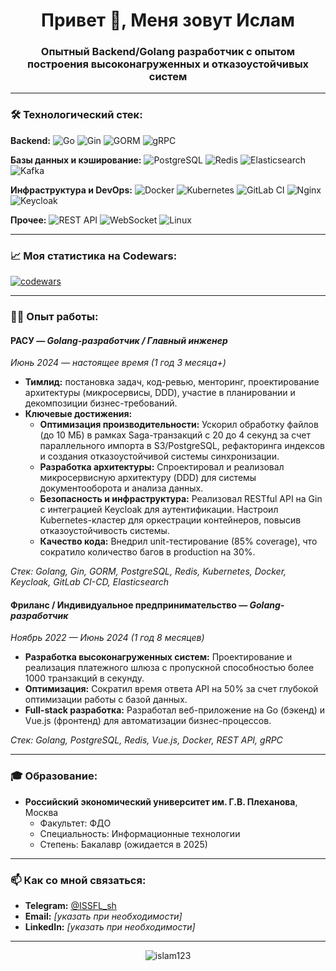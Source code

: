 
<h1 align="center">Привет 👋, Меня зовут Ислам</h1>
<h3 align="center">Опытный Backend/Golang разработчик с опытом построения высоконагруженных и отказоустойчивых систем</h3>

---

### 🛠️ Технологический стек:

**Backend:**
![Go](https://img.shields.io/badge/Go-00ADD8?style=for-the-badge&logo=go&logoColor=white)
![Gin](https://img.shields.io/badge/Gin-0099E1?style=for-the-badge&logo=go&logoColor=white)
![GORM](https://img.shields.io/badge/GORM-2D6?style=for-the-badge)
![gRPC](https://img.shields.io/badge/gRPC-2D6?style=for-the-badge&logo=grpc&logoColor=white)

**Базы данных и кэширование:**
![PostgreSQL](https://img.shields.io/badge/PostgreSQL-316192?style=for-the-badge&logo=postgresql&logoColor=white)
![Redis](https://img.shields.io/badge/Redis-DC382D?style=for-the-badge&logo=redis&logoColor=white)
![Elasticsearch](https://img.shields.io/badge/Elasticsearch-005571?style=for-the-badge&logo=elasticsearch&logoColor=white)
![Kafka](https://img.shields.io/badge/Apache_Kafka-231F20?style=for-the-badge&logo=apache-kafka&logoColor=white)

**Инфраструктура и DevOps:**
![Docker](https://img.shields.io/badge/Docker-2496ED?style=for-the-badge&logo=docker&logoColor=white)
![Kubernetes](https://img.shields.io/badge/Kubernetes-326CE5?style=for-the-badge&logo=kubernetes&logoColor=white)
![GitLab CI](https://img.shields.io/badge/GitLab_CI-FC6D26?style=for-the-badge&logo=gitlab&logoColor=white)
![Nginx](https://img.shields.io/badge/Nginx-009639?style=for-the-badge&logo=nginx&logoColor=white)
![Keycloak](https://img.shields.io/badge/Keycloak-2D6?style=for-the-badge&logo=keycloak&logoColor=white)

**Прочее:**
![REST API](https://img.shields.io/badge/REST_API-FF6C37?style=for-the-badge&logo=api&logoColor=white)
![WebSocket](https://img.shields.io/badge/WebSocket-2D6?style=for-the-badge&logo=socket.io&logoColor=white)
![Linux](https://img.shields.io/badge/Linux-FCC624?style=for-the-badge&logo=linux&logoColor=black)

---

### 📈 Моя статистика на Codewars:

[![codewars](https://www.codewars.com/users/Islam123/badges/large)](https://www.codewars.com/users/Islam123)

---

### 👨‍💻 Опыт работы:

#### **РАСУ** — *Golang-разработчик / Главный инженер*
*Июнь 2024 — настоящее время (1 год 3 месяца+)*

*   **Тимлид:** постановка задач, код-ревью, менторинг, проектирование архитектуры (микросервисы, DDD), участие в планировании и декомпозиции бизнес-требований.
*   **Ключевые достижения:**
    *   **Оптимизация производительности:** Ускорил обработку файлов (до 10 МБ) в рамках Saga-транзакций с 20 до 4 секунд за счет параллельного импорта в S3/PostgreSQL, рефакторинга индексов и создания отказоустойчивой системы синхронизации.
    *   **Разработка архитектуры:** Спроектировал и реализовал микросервисную архитектуру (DDD) для системы документооборота и анализа данных.
    *   **Безопасность и инфраструктура:** Реализовал RESTful API на Gin с интеграцией Keycloak для аутентификации. Настроил Kubernetes-кластер для оркестрации контейнеров, повысив отказоустойчивость системы.
    *   **Качество кода:** Внедрил unit-тестирование (85% coverage), что сократило количество багов в production на 30%.

*Стек: Golang, Gin, GORM, PostgreSQL, Redis, Kubernetes, Docker, Keycloak, GitLab CI-CD, Elasticsearch*

#### **Фриланс / Индивидуальное предпринимательство** — *Golang-разработчик*
*Ноябрь 2022 — Июнь 2024 (1 год 8 месяцев)*

*   **Разработка высоконагруженных систем:** Проектирование и реализация платежного шлюза с пропускной способностью более 1000 транзакций в секунду.
*   **Оптимизация:** Сократил время ответа API на 50% за счет глубокой оптимизации работы с базой данных.
*   **Full-stack разработка:** Разработал веб-приложение на Go (бэкенд) и Vue.js (фронтенд) для автоматизации бизнес-процессов.

*Стек: Golang, PostgreSQL, Redis, Vue.js, Docker, REST API, gRPC*

---

### 🎓 Образование:

*   **Российский экономический университет им. Г.В. Плеханова**, Москва
    *   Факультет: ФДО
    *   Специальность: Информационные технологии
    *   Степень: Бакалавр (ожидается в 2025)

---

### 📫 Как со мной связаться:

*   **Telegram:** [@ISSFL_sh](https://t.me/ISSFL_sh)
*   **Email:** *[указать при необходимости]*
*   **LinkedIn:** *[указать при необходимости]*

---

<p align="center">
  <img src="https://github-readme-stats.vercel.app/api/top-langs?username=ISSHEB&show_icons=true&locale=en&layout=compact&theme=radical" alt="islam123" />
</p>
